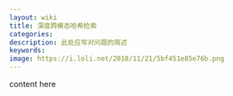 ```yaml
---
layout: wiki
title: 深度跨模态哈希检索
categories: 
description: 此处应写对问题的简述
keywords: 
image: https://i.loli.net/2018/11/21/5bf451e85e76b.png
---
```


content here
